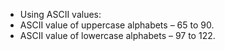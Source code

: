 * Using ASCII values:
* ASCII value of uppercase alphabets – 65 to 90.
* ASCII value of lowercase alphabets – 97 to 122.